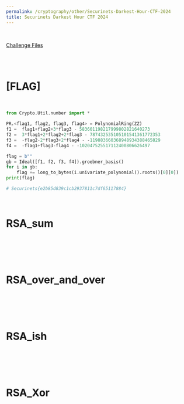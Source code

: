 ```yaml
---
permalink: /cryptography/other/Securinets-Darkest-Hour-CTF-2024
title: Securinets Darkest Hour CTF 2024
---
```


<br>

[Challenge Files](https://github.com/Connor-McCartney/CTF_Files/tree/main/2024/Securinets-Darkest-Hour-CTF)

<br>
<br>


# [FLAG]

<br>

```python
from Crypto.Util.number import *

PR.<flag1, flag2, flag3, flag4> = PolynomialRing(ZZ)
f1 =  flag1+flag2+3*flag3 - 583601198217999802821640273 
f2 =  3*flag1+2*flag2+2*flag3 - 787432535105101541361772353 
f3 =  -flag2-2*flag3+2*flag4 - -119883660368948934388465829 
f4 =  -flag1+flag3-flag4 - -102047525517112400806626497

flag = b""
gb = Ideal([f1, f2, f3, f4]).groebner_basis()
for i in gb:
    flag += long_to_bytes(i.univariate_polynomial().roots()[0][0])
print(flag)

# Securinets{e2b85d839c1cb2937811c7df65117884}
```

<br>

# RSA_sum

<br>

```python
```

<br>

# RSA_over_and_over

<br>

```python
```

<br>

# RSA_ish

<br>

```python
```

<br>

# RSA_Xor

<br>

```python
```

